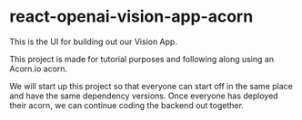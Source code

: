 # react-openai-vision-app-acorn
This is the UI for building out our Vision App.

This project is made for tutorial purposes and following along using an Acorn.io acorn.

We will start up this project so that everyone can start off in the same place and have the same dependency versions. Once everyone has deployed their acorn, we can continue coding the backend out together.





